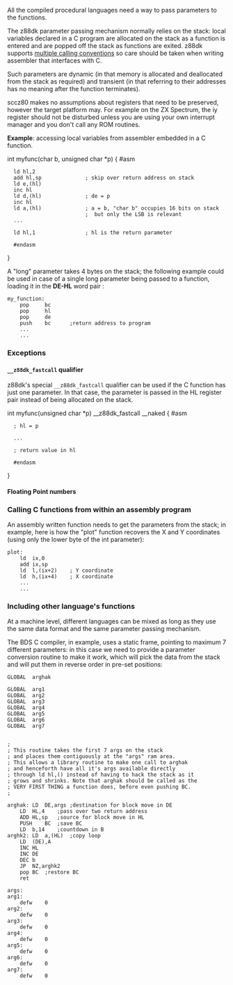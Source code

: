 All the compiled procedural languages need a way to pass parameters to the functions.

The z88dk parameter passing mechanism normally relies on the stack: local variables declared in a C program are allocated on the stack as a function is entered and are popped off the stack as functions are exited. z88dk supports [multiple calling conventions](CallingConventions) so care should be taken when writing assembler that interfaces with C.

Such parameters are dynamic (in that memory is allocated and deallocated from the stack as required) and transient (in that referring to their addresses has no meaning after the function terminates).

sccz80 makes no assumptions about registers that need to be preserved, however the target platform may. For example on the ZX Spectrum, the iy register should not be disturbed unless you are using your own interrupt manager and you don't call any ROM routines.

**Example**:  accessing local variables from assembler embedded in a C function.

   int myfunc(char b, unsigned char *p)
   {
      #asm
      
      ld hl,2
      add hl,sp              ; skip over return address on stack
      ld e,(hl)
      inc hl
      ld d,(hl)              ; de = p
      inc hl
      ld a,(hl)              ; a = b, "char b" occupies 16 bits on stack
                             ;  but only the LSB is relevant
      ...
      
      ld hl,1                ; hl is the return parameter
      
      #endasm
   }


A "long" parameter takes 4 bytes on the stack; the following example could be used in case of a single long parameter being passed to a function, loading it in the **DE-HL** word pair :

    my_function:
        pop     bc
        pop     hl
        pop     de
        push    bc      ;return address to program
        ...
        ...

### Exceptions

#### `__z88dk_fastcall` qualifier

z88dk's special `__z88dk_fastcall` qualifier can be used if the C function has just one parameter.
In that case, the parameter is passed in the HL register pair instead of being allocated on the stack.

   int myfunc(unsigned char *p) __z88dk_fastcall __naked
   {
      #asm
      
      ; hl = p
      
      ...
      
      ; return value in hl
      
      #endasm
   }


#### Floating Point numbers




### Calling C functions from within an assembly program

An assembly written function needs to get the parameters from the stack; in example, here is how the "plot" function recovers the X and Y coordinates (using only the lower byte of the int parameter):

    plot:
		ld	ix,0
		add	ix,sp
		ld	l,(ix+2)    ; Y coordinate
		ld	h,(ix+4)    ; X coordinate
		...
		...




### Including other language's functions

At a machine level, different languages can be mixed as long as they use the same data format and the same parameter passing mechanism.

The BDS C compiler, in example, uses a static frame, pointing to maximum 7 different parameters: in this case we need to provide a parameter conversion routine to make it work, which will pick the data from the stack and will put them in reverse order in pre-set positions:

	GLOBAL	arghak

	GLOBAL	arg1
	GLOBAL	arg2
	GLOBAL	arg3
	GLOBAL	arg4
	GLOBAL	arg5
	GLOBAL	arg6
	GLOBAL	arg7


    ;
    ; This routine takes the first 7 args on the stack
    ; and places them contiguously at the "args" ram area.
    ; This allows a library routine to make one call to arghak
    ; and henceforth have all it's args available directly
    ; through ld hl,() instead of having to hack the stack as it
    ; grows and shrinks. Note that arghak should be called as the
    ; VERY FIRST THING a function does, before even pushing BC.
    ;

    arghak:	LD	DE,args	;destination for block move in DE
		LD	HL,4	;pass over two return address
		ADD	HL,sp	;source for block move in HL
		PUSH	BC	;save BC
		LD 	b,14	;countdown in B
    arghk2:	LD 	a,(HL)	;copy loop
		LD	(DE),A
		INC	HL
		INC	DE
		DEC	b
		JP	NZ,arghk2	
		pop	BC	;restore BC
		ret

    args:
    arg1:
		defw	0
    arg2:
		defw	0
    arg3:
		defw	0
    arg4:
		defw	0
    arg5:
		defw	0
    arg6:
		defw	0
    arg7:
		defw	0




